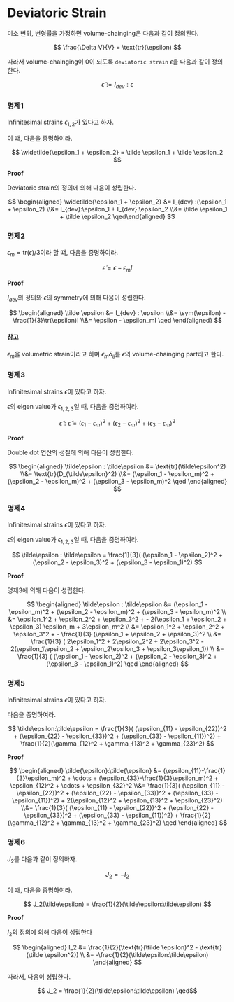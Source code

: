 # Deviatoric Strain
미소 변위, 변형률을 가정하면 volume-chainging은 다음과 같이 정의된다.

$$ \frac{\Delta V}{V} = \text{tr}(\epsilon) $$

따라서 volume-chainging이 $0$이 되도록 `deviatoric strain` $\tilde \epsilon$을 다음과 같이 정의한다.

$$ \tilde \epsilon := I_{dev} : \epsilon $$

### 명제1
Infinitesimal strains $\epsilon_{1,2}$가 있다고 하자.

이 떄, 다음을 증명하여라.

$$ \widetilde{\epsilon_1 + \epsilon_2} = \tilde \epsilon_1 + \tilde \epsilon_2 $$

**Proof**

Deviatoric strain의 정의에 의해 다음이 성립한다.

$$ \begin{aligned} \widetilde{\epsilon_1 + \epsilon_2} &= I_{dev} :(\epsilon_1 + \epsilon_2) \\&= I_{dev}:\epsilon_1 + I_{dev}:\epsilon_2 \\&= \tilde \epsilon_1 + \tilde \epsilon_2 \qed\end{aligned} $$

### 명제2
$\epsilon_m = \text{tr}(\epsilon)/3$이라 할 떄, 다음을 증명하여라.

$$ \tilde\epsilon = \epsilon - \epsilon_mI $$

**Proof**

$I_{dev}$의 정의와 $\epsilon$의 symmetry에 의해 다음이 성립한다.

$$ \begin{aligned} \tilde \epsilon &= I_{dev} : \epsilon \\&= \sym(\epsilon) - \frac{1}{3}\tr(\epsilon)I \\&= \epsilon - \epsilon_mI \qed  \end{aligned} $$

#### 참고
$\epsilon_m$을 volumetric strain이라고 하며 $\epsilon_m\delta_{ij}$를 $\epsilon$의 volume-chainging part라고 한다.

### 명제3
Infinitesimal strains $\epsilon$이 있다고 하자.

$\epsilon$의 eigen value가 $\epsilon_{1,2,3}$일 때, 다음을 증명하여라.

$$ \tilde\epsilon : \tilde\epsilon = (\epsilon_1 - \epsilon_m)^2 + (\epsilon_2 - \epsilon_m)^2 + (\epsilon_3 - \epsilon_m)^2 $$

**Proof**

Double dot 연산의 성질에 의해 다음이 성립한다.

$$ \begin{aligned} \tilde\epsilon : \tilde\epsilon &= \text{tr}(\tilde\epsilon^2) \\&= \text{tr}(D_{\tilde\epsilon}^2) \\&= (\epsilon_1 - \epsilon_m)^2 + (\epsilon_2 - \epsilon_m)^2 + (\epsilon_3 - \epsilon_m)^2 \qed  \end{aligned} $$

### 명제4
Infinitesimal strains $\epsilon$이 있다고 하자.

$\epsilon$의 eigen value가 $\epsilon_{1,2,3}$일 때, 다음을 증명하여라.

$$ \tilde\epsilon : \tilde\epsilon = \frac{1}{3}( (\epsilon_1 - \epsilon_2)^2 + (\epsilon_2 - \epsilon_3)^2 + (\epsilon_3 - \epsilon_1)^2) $$

**Proof**

명제3에 의해 다음이 성립한다.

$$ \begin{aligned} \tilde\epsilon : \tilde\epsilon &= (\epsilon_1 - \epsilon_m)^2 + (\epsilon_2 - \epsilon_m)^2 + (\epsilon_3 - \epsilon_m)^2 \\ &= \epsilon_1^2 + \epsilon_2^2 + \epsilon_3^2 +  - 2(\epsilon_1 + \epsilon_2 + \epsilon_3) \epsilon_m + 3\epsilon_m^2 \\ &= \epsilon_1^2 + \epsilon_2^2 + \epsilon_3^2 +  - \frac{1}{3} (\epsilon_1 + \epsilon_2 + \epsilon_3)^2 \\ &= \frac{1}{3} ( 2\epsilon_1^2 + 2\epsilon_2^2 + 2\epsilon_3^2 - 2(\epsilon_1\epsilon_2 + \epsilon_2\epsilon_3 + \epsilon_3\epsilon_1)) \\ &= \frac{1}{3} ( (\epsilon_1 - \epsilon_2)^2 + (\epsilon_2 - \epsilon_3)^2 + (\epsilon_3 - \epsilon_1)^2) \qed \end{aligned} $$

### 명제5
Infinitesimal strains $\epsilon$이 있다고 하자.

다음을 증명하여라.

$$ \tilde\epsilon:\tilde\epsilon = \frac{1}{3}( (\epsilon_{11} - \epsilon_{22})^2 + (\epsilon_{22} - \epsilon_{33})^2 + (\epsilon_{33} - \epsilon_{11})^2) + \frac{1}{2}(\gamma_{12}^2 + \gamma_{13}^2 + \gamma_{23}^2) $$

**Proof**


$$ \begin{aligned} \tilde{\epsilon}:\tilde{\epsilon} &= (\epsilon_{11}-\frac{1}{3}\epsilon_m)^2 + \cdots + (\epsilon_{33}-\frac{1}{3}\epsilon_m)^2 + \epsilon_{12}^2 + \cdots + \epsilon_{32}^2 \\&= \frac{1}{3}( (\epsilon_{11} - \epsilon_{22})^2 + (\epsilon_{22} - \epsilon_{33})^2 + (\epsilon_{33} - \epsilon_{11})^2) + 2(\epsilon_{12}^2 + \epsilon_{13}^2 + \epsilon_{23}^2) \\&= \frac{1}{3}( (\epsilon_{11} - \epsilon_{22})^2 + (\epsilon_{22} - \epsilon_{33})^2 + (\epsilon_{33} - \epsilon_{11})^2) + \frac{1}{2}(\gamma_{12}^2 + \gamma_{13}^2 + \gamma_{23}^2) \qed \end{aligned} $$


### 명제6
$J_2$를 다음과 같이 정의하자.

$$ J_2 = -I_2 $$

이 떄, 다음을 증명하여라.

$$ J_2(\tilde\epsilon) = \frac{1}{2}(\tilde\epsilon:\tilde\epsilon) $$

**Proof**

$I_2$의 정의에 의해 다음이 성립한다

$$ \begin{aligned} I_2 &= \frac{1}{2}(\text{tr}(\tilde \epsilon)^2 - \text{tr}(\tilde \epsilon^2)) \\ &= -\frac{1}{2}(\tilde\epsilon:\tilde\epsilon) \end{aligned} $$

따라서, 다음이 성립한다.

$$ J_2 =  \frac{1}{2}(\tilde\epsilon:\tilde\epsilon) \qed$$